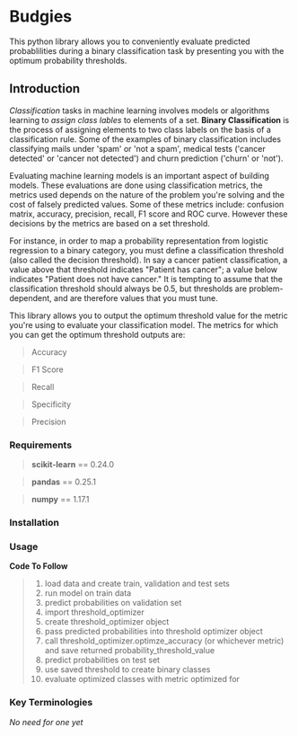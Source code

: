 # Budgies
This python library allows you to conveniently evaluate predicted probablilities during a binary classification task by presenting you with the optimum probability thresholds.

## Introduction
*Classification* tasks in machine learning involves models or algorithms learning to *assign class lables* to elements of a set. **Binary Classification** is the process of assigning elements to two class labels on the basis of a classification rule. Some of the examples of binary classification includes classifying mails under 'spam' or 'not a spam', medical tests ('cancer detected' or 'cancer not detected') and churn prediction ('churn' or 'not').           

Evaluating machine learning models is an important aspect of building models. These evaluations are done using classification metrics, the metrics used depends on the nature of the problem you're solving and the cost of falsely predicted values. Some of these metrics include: confusion matrix, accuracy, precision, recall, F1 score and ROC curve. However these decisions by the metrics are based on a set threshold. 

For instance, in order to map a probability representation from logistic regression to a binary category, you must define a classification threshold (also called the decision threshold). In say a cancer patient classification, a value above that threshold indicates "Patient has cancer"; a value below indicates "Patient does not have cancer." It is tempting to assume that the classification threshold should always be 0.5, but thresholds are problem-dependent, and are therefore values that you must tune.

This library allows you to output the optimum threshold value for the metric you're using to evaluate your classification model. The metrics for which you can get the optimum threshold outputs are: 
> Accuracy

> F1 Score

> Recall

> Specificity

> Precision


### Requirements
> **scikit-learn** == 0.24.0

> **pandas** == 0.25.1

> **numpy** == 1.17.1


### Installation



### Usage

**Code To Follow**

> 1. load data and create train, validation and test sets
> 2. run model on train data
> 3. predict probabilities on validation set
> 4. import threshold_optimizer
> 5. create threshold_optimizer object
> 6. pass predicted probabilities into threshold optimizer object
> 7. call threshold_optimizer.optimze_accuracy (or whichever metric) and save returned probability_threshold_value
> 8. predict probabilities on test set
> 9. use saved threshold to create binary classes
> 10. evaluate optimized classes with metric optimized for


### Key Terminologies
*No need for one yet*
